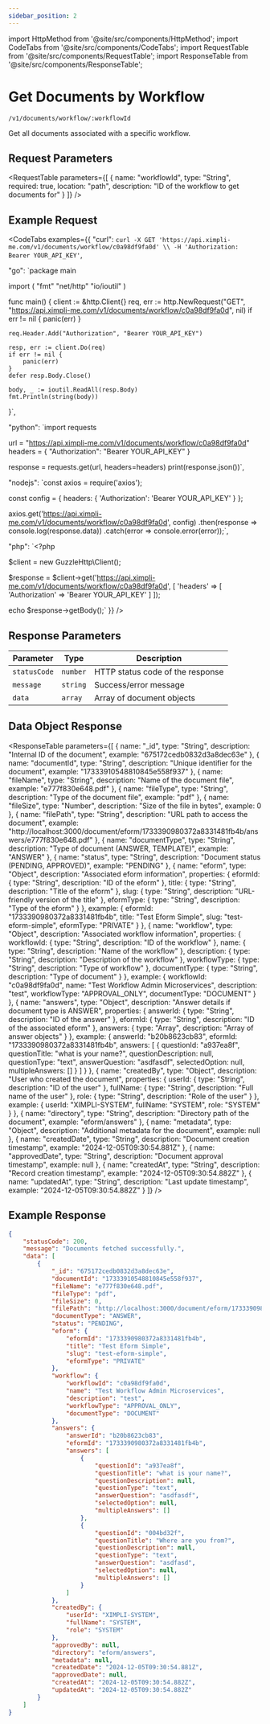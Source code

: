 ```yaml
---
sidebar_position: 2
---
```


import HttpMethod from '@site/src/components/HttpMethod';
import CodeTabs from '@site/src/components/CodeTabs';
import RequestTable from '@site/src/components/RequestTable';
import ResponseTable from '@site/src/components/ResponseTable';

# Get Documents by Workflow

<HttpMethod method="GET" /> `/v1/documents/workflow/:workflowId`

Get all documents associated with a specific workflow.

## Request Parameters

<RequestTable
  parameters={[
    {
      name: "workflowId",
      type: "String",
      required: true,
      location: "path",
      description: "ID of the workflow to get documents for"
    }
  ]}
/>

## Example Request

<CodeTabs examples={{
  "curl": `curl -X GET 'https://api.ximpli-me.com/v1/documents/workflow/c0a98df9fa0d' \\
-H 'Authorization: Bearer YOUR_API_KEY'`,

  "go": `package main

import (
    "fmt"
    "net/http"
    "io/ioutil"
)

func main() {
    client := &http.Client{}
    req, err := http.NewRequest("GET", "https://api.ximpli-me.com/v1/documents/workflow/c0a98df9fa0d", nil)
    if err != nil {
        panic(err)
    }

    req.Header.Add("Authorization", "Bearer YOUR_API_KEY")

    resp, err := client.Do(req)
    if err != nil {
        panic(err)
    }
    defer resp.Body.Close()

    body, _ := ioutil.ReadAll(resp.Body)
    fmt.Println(string(body))
}`,

  "python": `import requests

url = "https://api.ximpli-me.com/v1/documents/workflow/c0a98df9fa0d"
headers = {
    "Authorization": "Bearer YOUR_API_KEY"
}

response = requests.get(url, headers=headers)
print(response.json())`,

  "nodejs": `const axios = require('axios');

const config = {
    headers: { 'Authorization': 'Bearer YOUR_API_KEY' }
};

axios.get('https://api.ximpli-me.com/v1/documents/workflow/c0a98df9fa0d', config)
    .then(response => console.log(response.data))
    .catch(error => console.error(error));`,

  "php": `<?php

$client = new GuzzleHttp\\Client();

$response = $client->get('https://api.ximpli-me.com/v1/documents/workflow/c0a98df9fa0d', [
    'headers' => [
        'Authorization' => 'Bearer YOUR_API_KEY'
    ]
]);

echo $response->getBody();`
}} />

## Response Parameters

| Parameter | Type | Description |
|-|-|-|
| `statusCode` | `number` | HTTP status code of the response |
| `message` | `string` | Success/error message |
| `data` | `array` | Array of document objects |

## Data Object Response

<ResponseTable
  parameters={[
    {
      name: "_id",
      type: "String",
      description: "Internal ID of the document",
      example: "675172cedb0832d3a8dec63e"
    },
    {
      name: "documentId",
      type: "String",
      description: "Unique identifier for the document",
      example: "17333910548810845e558f937"
    },
    {
      name: "fileName",
      type: "String",
      description: "Name of the document file",
      example: "e777f830e648.pdf"
    },
    {
      name: "fileType",
      type: "String",
      description: "Type of the document file",
      example: "pdf"
    },
    {
      name: "fileSize",
      type: "Number",
      description: "Size of the file in bytes",
      example: 0
    },
    {
      name: "filePath",
      type: "String",
      description: "URL path to access the document",
      example: "http://localhost:3000/document/eform/1733390980372a8331481fb4b/answers/e777f830e648.pdf"
    },
    {
      name: "documentType",
      type: "String",
      description: "Type of document (ANSWER, TEMPLATE)",
      example: "ANSWER"
    },
    {
      name: "status",
      type: "String",
      description: "Document status (PENDING, APPROVED)",
      example: "PENDING"
    },
    {
      name: "eform",
      type: "Object",
      description: "Associated eform information",
      properties: {
        eformId: {
          type: "String",
          description: "ID of the eform"
        },
        title: {
          type: "String",
          description: "Title of the eform"
        },
        slug: {
          type: "String",
          description: "URL-friendly version of the title"
        },
        eformType: {
          type: "String",
          description: "Type of the eform"
        }
      },
      example: {
        eformId: "1733390980372a8331481fb4b",
        title: "Test Eform Simple",
        slug: "test-eform-simple",
        eformType: "PRIVATE"
      }
    },
    {
      name: "workflow",
      type: "Object",
      description: "Associated workflow information",
      properties: {
        workflowId: {
          type: "String",
          description: "ID of the workflow"
        },
        name: {
          type: "String",
          description: "Name of the workflow"
        },
        description: {
          type: "String",
          description: "Description of the workflow"
        },
        workflowType: {
          type: "String",
          description: "Type of workflow"
        },
        documentType: {
          type: "String",
          description: "Type of document"
        }
      },
      example: {
        workflowId: "c0a98df9fa0d",
        name: "Test Workflow Admin Microservices",
        description: "test",
        workflowType: "APPROVAL_ONLY",
        documentType: "DOCUMENT"
      }
    },
    {
      name: "answers",
      type: "Object",
      description: "Answer details if document type is ANSWER",
      properties: {
        answerId: {
          type: "String",
          description: "ID of the answer"
        },
        eformId: {
          type: "String",
          description: "ID of the associated eform"
        },
        answers: {
          type: "Array",
          description: "Array of answer objects"
        }
      },
      example: {
        answerId: "b20b8623cb83",
        eformId: "1733390980372a8331481fb4b",
        answers: [
          {
            questionId: "a937ea8f",
            questionTitle: "what is your name?",
            questionDescription: null,
            questionType: "text",
            answerQuestion: "asdfasdf",
            selectedOption: null,
            multipleAnswers: []
          }
        ]
      }
    },
    {
      name: "createdBy",
      type: "Object",
      description: "User who created the document",
      properties: {
        userId: {
          type: "String",
          description: "ID of the user"
        },
        fullName: {
          type: "String",
          description: "Full name of the user"
        },
        role: {
          type: "String",
          description: "Role of the user"
        }
      },
      example: {
        userId: "XIMPLI-SYSTEM",
        fullName: "SYSTEM",
        role: "SYSTEM"
      }
    },
    {
      name: "directory",
      type: "String",
      description: "Directory path of the document",
      example: "eform/answers"
    },
    {
      name: "metadata",
      type: "Object",
      description: "Additional metadata for the document",
      example: null
    },
    {
      name: "createdDate",
      type: "String",
      description: "Document creation timestamp",
      example: "2024-12-05T09:30:54.881Z"
    },
    {
      name: "approvedDate",
      type: "String",
      description: "Document approval timestamp",
      example: null
    },
    {
      name: "createdAt",
      type: "String",
      description: "Record creation timestamp",
      example: "2024-12-05T09:30:54.882Z"
    },
    {
      name: "updatedAt",
      type: "String",
      description: "Last update timestamp",
      example: "2024-12-05T09:30:54.882Z"
    }
  ]}
/> 

## Example Response

```json
{
    "statusCode": 200,
    "message": "Documents fetched successfully.",
    "data": [
        {
            "_id": "675172cedb0832d3a8dec63e",
            "documentId": "17333910548810845e558f937",
            "fileName": "e777f830e648.pdf",
            "fileType": "pdf",
            "fileSize": 0,
            "filePath": "http://localhost:3000/document/eform/1733390980372a8331481fb4b/answers/e777f830e648.pdf",
            "documentType": "ANSWER",
            "status": "PENDING",
            "eform": {
                "eformId": "1733390980372a8331481fb4b",
                "title": "Test Eform Simple",
                "slug": "test-eform-simple",
                "eformType": "PRIVATE"
            },
            "workflow": {
                "workflowId": "c0a98df9fa0d",
                "name": "Test Workflow Admin Microservices",
                "description": "test",
                "workflowType": "APPROVAL_ONLY",
                "documentType": "DOCUMENT"
            },
            "answers": {
                "answerId": "b20b8623cb83",
                "eformId": "1733390980372a8331481fb4b",
                "answers": [
                    {
                        "questionId": "a937ea8f",
                        "questionTitle": "what is your name?",
                        "questionDescription": null,
                        "questionType": "text",
                        "answerQuestion": "asdfasdf",
                        "selectedOption": null,
                        "multipleAnswers": []
                    },
                    {
                        "questionId": "004bd32f",
                        "questionTitle": "Where are you from?",
                        "questionDescription": null,
                        "questionType": "text",
                        "answerQuestion": "asdfasd",
                        "selectedOption": null,
                        "multipleAnswers": []
                    }
                ]
            },
            "createdBy": {
                "userId": "XIMPLI-SYSTEM",
                "fullName": "SYSTEM",
                "role": "SYSTEM"
            },
            "approvedBy": null,
            "directory": "eform/answers",
            "metadata": null,
            "createdDate": "2024-12-05T09:30:54.881Z",
            "approvedDate": null,
            "createdAt": "2024-12-05T09:30:54.882Z",
            "updatedAt": "2024-12-05T09:30:54.882Z"
        }
    ]
}
```